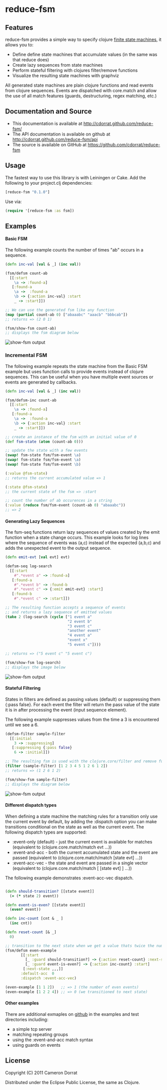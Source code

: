 # reduce-fsm

## Features
reduce-fsm provides a simple way to specify clojure [finite state machines](http://en.wikipedia.org/wiki/Finite-state_machine), it allows you to:

- Define define state machines that accumulate values (in the same was that reduce does)
- Create lazy sequences from state machines
- Perform stateful filtering with clojures filter/remove functions
- Visualize the resulting state machines with graphviz

All generated state machines are plain clojure functions and read events from clojure sequences.
Events are dispatched with core.match and allow the use of all match features (guards, destructuring, regex matching, etc.)

## Documentation and Source

- This documentation is available at http://cdorrat.github.com/reduce-fsm/
- The API documentation is available on github at http://cdorrat.github.com/reduce-fsm/api
- The source is available on GitHub at https://github.com/cdorrat/reduce-fsm


## Usage
The fastest way to use this library is with Leiningen or Cake. Add the following to your project.clj dependencies:

```clojure
[reduce-fsm "0.1.0"]
```

Use via:

```clojure
(require '[reduce-fsm :as fsm])
```

## Examples

#### Basic FSM 
The following example counts the number of times "ab" occurs in a sequence. 

```clojure
(defn inc-val [val & _] (inc val))

(fsm/defsm count-ab
  [[:start
    \a -> :found-a]
   [:found-a
    \a ->  :found-a
    \b -> {:action inc-val} :start
    _ -> :start]])

;; We can use the generated fsm like any function
(map (partial count-ab 0) ["abaaabc" "aaacb" "bbbcab"])
;; returns => (2 0 1)

(fsm/show-fsm count-ab)
;; displays the fsm diagram below

```

![show-fsm output](http://cdorrat.github.com/reduce-fsm/images/fsm-count-ab.png)

### Incremental FSM
The following example repeats the state machine from the Basic FSM example but uses function calls to provide
events instead of clojure sequences. This can be useful when you have multiple event sources or events are
generated by callbacks.

```clojure
(defn inc-val [val & _] (inc val))

(fsm/defsm-inc count-ab
  [[:start
    \a -> :found-a]
   [:found-a
    \a ->  :found-a
    \b -> {:action inc-val} :start
    _ -> :start]])

;; create an instance of the fsm with an initial value of 0
(def fsm-state (atom (count-ab 0)))

;; update the state with a few events
(swap! fsm-state fsm/fsm-event \a)
(swap! fsm-state fsm/fsm-event \a)
(swap! fsm-state fsm/fsm-event \b)

(:value @fsm-state)
;; returns the current accumulated value => 1 

(:state @fsm-state)
;; the current state of the fsm => :start

;; count the number of ab occurences in a string
(:value (reduce fsm/fsm-event (count-ab 0) "abaaabc"))
;; => 2

````

#### Generating Lazy Sequences

The fsm-seq functions return lazy sequences of values created by the emit function when a state change occurs. 
This example looks for log lines where the sequence of events was (a,c) instead of the expected (a,b,c) and
adds the unexpected event to the output sequence. 


```clojure
(defn emit-evt [val evt] evt)

(defsm-seq log-search
  [[:start
    #".*event a" -> :found-a]
   [:found-a
    #".*event b" -> :found-b
    #".*event c" -> {:emit emit-evt} :start]
   [:found-b
    #".*event c" -> :start]])

;; The resulting function accepts a sequence of events 
;; and returns a lazy sequence of emitted values
(take 2 (log-search (cycle ["1 event a"
                            "2 event b"
                            "3 event c"
                            "another event"
                            "4 event a"
                            "event x"
                            "5 event c"])))

;; returns => ("5 event c" "5 event c")

(fsm/show-fsm log-search)
;; displays the image below

```

![show-fsm output](http://cdorrat.github.com/reduce-fsm/images/fsm-log-search.png)


#### Stateful Filtering
States in filters are defined as passing values (default) or suppressing them {:pass false}.
For each event the filter will return the pass value of the state it is in after processing the event (input sequence element).

The following example suppresses values from the time a 3 is encountered until we see a 6.

```clojure
(defsm-filter sample-filter
  [[:initial
    3 -> :suppressing]
   [:suppressing {:pass false}
    6 -> :initial]])

;; The resulting fsm is used with the clojure.core/filter and remove functions like this.
(filter (sample-filter) [1 2 3 4 5 1 2 6 1 2])
;; returns => (1 2 6 1 2)

(fsm/show-fsm sample-filter)
;; displays the diagram below
```

![show-fsm output](http://cdorrat.github.com/reduce-fsm/images/fsm-sample-filter.png)

#### Different dispatch types

When defining a state machine the matching rules for a transition only use the current event by default, by adding the :dispatch option you can make transitions conditional on the state as well as the current event.
The following dispatch types are supported:

- :event-only (default) - just the current event is available for matches (equivalent to (clojure.core.match/match evt ...))
- :event-and-acc        - both the current accumulated state and the event are passed (equivalent to (clojure.core.match/match [state evt] ...))
- :event-acc-vec        - the state and event are passed in a single vector (equivalent to (clojure.core.match/match [ [state evt] ] ...))

The following example demonstrates :event-acc-vec dispatch.

```clojure

(defn should-transition? [[state event]]
  (= (* state 2) event))

(defn event-is-even? [[state event]]
  (even? event))

(defn inc-count [cnt & _ ]
  (inc cnt))

(defn reset-count [& _]
  0)

;; transition to the next state when we get a value thats twice the number of even events we've seen
(fsm/defsm even-example 
	   [[:start
	     [_ :guard should-transition?] -> {:action reset-count} :next-state
	     [_ :guard event-is-even?] -> {:action inc-count} :start]
	    [:next-state ,,,]]
	   :default-acc  0
	   :dispatch :event-acc-vec)

(even-example [1 1 2])   ;; => 1 (the number of even events)
(even-example [1 2 2 4]) ;; => 0 (we transitioned to next state)
```

#### Other examples

There are additional exmaples on [github](https://github.com/cdorrat/reduce-fsm/tree/master)
in the examples and test directories  including:

- a simple tcp server
- matching repeating groups
- using the :event-and-acc match syntax
- using guards on events


## License

Copyright (C) 2011 Cameron Dorrat

Distributed under the Eclipse Public License, the same as Clojure.
